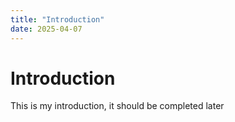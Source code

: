 ```yaml
---
title: "Introduction"
date: 2025-04-07
---
```


# Introduction 

This is my introduction, it should be completed later 
